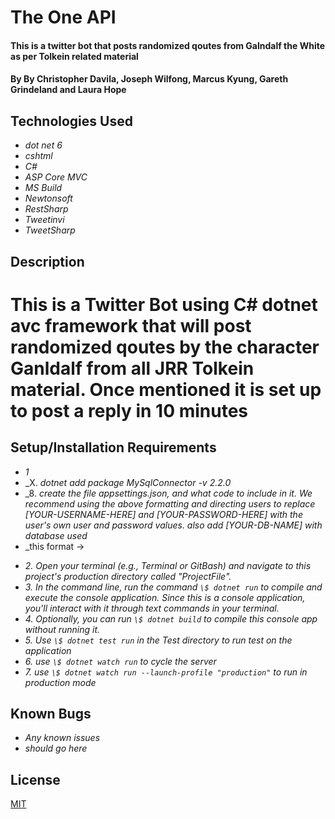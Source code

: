 # The One API

#### This is a twitter bot that posts randomized qoutes from Galndalf the White as per Tolkein related material

#### By By Christopher Davila, Joseph Wilfong, Marcus Kyung, Gareth Grindeland and Laura Hope

## Technologies Used

* _dot net 6_
* _cshtml_
* _C#_
* _ASP Core MVC_
* _MS Build_
* _Newtonsoft_
* _RestSharp_
* _Tweetinvi_
* _TweetSharp_


## Description

# This is a Twitter Bot using C# dotnet avc framework that will post randomized qoutes by the character Ganldalf from all JRR Tolkein material. Once mentioned it is set up to post a reply in 10 minutes 

## Setup/Installation Requirements

* _1_
* _X. _dotnet add package MySqlConnector -v 2.2.0_
* _8. _create the file appsettings.json, and what code to include in it. We recommend using the above formatting and directing users to replace [YOUR-USERNAME-HERE] and [YOUR-PASSWORD-HERE] with the user's own user and password values. also add [YOUR-DB-NAME] with database used_
* _this format -> 
<!-- {
  "ConnectionStrings": {
    "DefaultConnection": "Server=localhost;Port=3306;database=[YOUR-DB-NAME];uid=[YOUR-USER-HERE];pwd=[YOUR-PASSWORD-HERE];"
  }
} -->
* _2. Open your terminal (e.g., Terminal or GitBash) and navigate to this project's production directory called "ProjectFile"._
* _3. In the command line, run the command `\$ dotnet run` to compile and execute the console application. Since this is a console application, you'll interact with it through text commands in your terminal._
* _4. Optionally, you can run `\$ dotnet build` to compile this console app without running it._
* _5. Use `\$ dotnet test run` in the Test directory to run test on the application_
* _6. use `\$ dotnet watch run` to cycle the server_
* _7. use `\$ dotnet watch run --launch-profile "production"` to run in production mode_


## Known Bugs

* _Any known issues_
* _should go here_

## License
[MIT](https://yourlicensepage)

